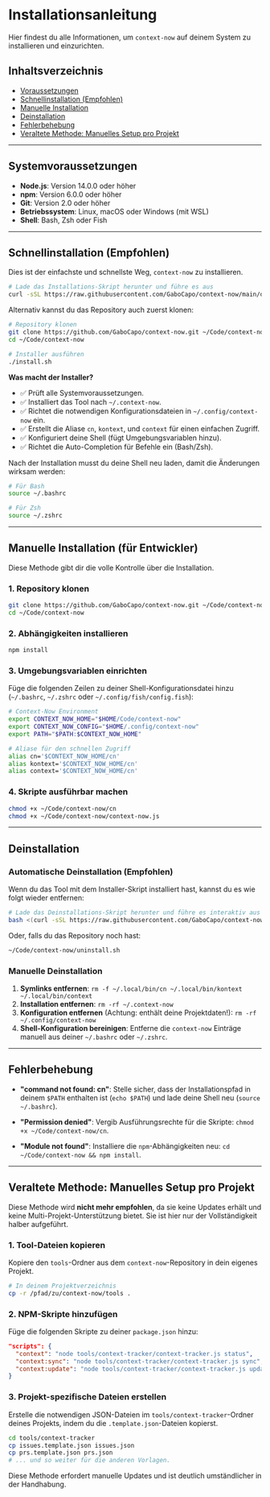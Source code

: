 # Installationsanleitung

Hier findest du alle Informationen, um `context-now` auf deinem System zu installieren und einzurichten.

## Inhaltsverzeichnis
- [Voraussetzungen](#systemvoraussetzungen)
- [Schnellinstallation (Empfohlen)](#schnellinstallation-empfohlen)
- [Manuelle Installation](#manuelle-installation-für-entwickler)
- [Deinstallation](#deinstallation)
- [Fehlerbehebung](#fehlerbehebung)
- [Veraltete Methode: Manuelles Setup pro Projekt](#veraltete-methode-manuelles-setup-pro-projekt)

---

## Systemvoraussetzungen
- **Node.js**: Version 14.0.0 oder höher
- **npm**: Version 6.0.0 oder höher
- **Git**: Version 2.0 oder höher
- **Betriebssystem**: Linux, macOS oder Windows (mit WSL)
- **Shell**: Bash, Zsh oder Fish

---

## Schnellinstallation (Empfohlen)

Dies ist der einfachste und schnellste Weg, `context-now` zu installieren.

```bash
# Lade das Installations-Skript herunter und führe es aus
curl -sSL https://raw.githubusercontent.com/GaboCapo/context-now/main/quick-setup.sh | bash
```
Alternativ kannst du das Repository auch zuerst klonen:
```bash
# Repository klonen
git clone https://github.com/GaboCapo/context-now.git ~/Code/context-now
cd ~/Code/context-now

# Installer ausführen
./install.sh
```

**Was macht der Installer?**
- ✅ Prüft alle Systemvoraussetzungen.
- ✅ Installiert das Tool nach `~/.context-now`.
- ✅ Richtet die notwendigen Konfigurationsdateien in `~/.config/context-now` ein.
- ✅ Erstellt die Aliase `cn`, `kontext`, und `context` für einen einfachen Zugriff.
- ✅ Konfiguriert deine Shell (fügt Umgebungsvariablen hinzu).
- ✅ Richtet die Auto-Completion für Befehle ein (Bash/Zsh).

Nach der Installation musst du deine Shell neu laden, damit die Änderungen wirksam werden:
```bash
# Für Bash
source ~/.bashrc

# Für Zsh
source ~/.zshrc
```

---

## Manuelle Installation (für Entwickler)

Diese Methode gibt dir die volle Kontrolle über die Installation.

### 1. Repository klonen
```bash
git clone https://github.com/GaboCapo/context-now.git ~/Code/context-now
cd ~/Code/context-now
```

### 2. Abhängigkeiten installieren
```bash
npm install
```

### 3. Umgebungsvariablen einrichten
Füge die folgenden Zeilen zu deiner Shell-Konfigurationsdatei hinzu (`~/.bashrc`, `~/.zshrc` oder `~/.config/fish/config.fish`):
```bash
# Context-Now Environment
export CONTEXT_NOW_HOME="$HOME/Code/context-now"
export CONTEXT_NOW_CONFIG="$HOME/.config/context-now"
export PATH="$PATH:$CONTEXT_NOW_HOME"

# Aliase für den schnellen Zugriff
alias cn='$CONTEXT_NOW_HOME/cn'
alias kontext='$CONTEXT_NOW_HOME/cn'
alias context='$CONTEXT_NOW_HOME/cn'
```

### 4. Skripte ausführbar machen
```bash
chmod +x ~/Code/context-now/cn
chmod +x ~/Code/context-now/context-now.js
```

---

## Deinstallation

### Automatische Deinstallation (Empfohlen)
Wenn du das Tool mit dem Installer-Skript installiert hast, kannst du es wie folgt wieder entfernen:
```bash
# Lade das Deinstallations-Skript herunter und führe es interaktiv aus
bash <(curl -sSL https://raw.githubusercontent.com/GaboCapo/context-now/main/uninstall.sh)
```
Oder, falls du das Repository noch hast:
```bash
~/Code/context-now/uninstall.sh
```

### Manuelle Deinstallation
1.  **Symlinks entfernen**:
    `rm -f ~/.local/bin/cn ~/.local/bin/kontext ~/.local/bin/context`
2.  **Installation entfernen**:
    `rm -rf ~/.context-now`
3.  **Konfiguration entfernen** (Achtung: enthält deine Projektdaten!):
    `rm -rf ~/.config/context-now`
4.  **Shell-Konfiguration bereinigen**:
    Entferne die `context-now` Einträge manuell aus deiner `~/.bashrc` oder `~/.zshrc`.

---

## Fehlerbehebung

- **"command not found: cn"**:
  Stelle sicher, dass der Installationspfad in deinem `$PATH` enthalten ist (`echo $PATH`) und lade deine Shell neu (`source ~/.bashrc`).

- **"Permission denied"**:
  Vergib Ausführungsrechte für die Skripte: `chmod +x ~/Code/context-now/cn`.

- **"Module not found"**:
  Installiere die `npm`-Abhängigkeiten neu: `cd ~/Code/context-now && npm install`.

---

## Veraltete Methode: Manuelles Setup pro Projekt

Diese Methode wird **nicht mehr empfohlen**, da sie keine Updates erhält und keine Multi-Projekt-Unterstützung bietet. Sie ist hier nur der Vollständigkeit halber aufgeführt.

### 1. Tool-Dateien kopieren
Kopiere den `tools`-Ordner aus dem `context-now`-Repository in dein eigenes Projekt.
```bash
# In deinem Projektverzeichnis
cp -r /pfad/zu/context-now/tools .
```

### 2. NPM-Skripte hinzufügen
Füge die folgenden Skripte zu deiner `package.json` hinzu:
```json
"scripts": {
  "context": "node tools/context-tracker/context-tracker.js status",
  "context:sync": "node tools/context-tracker/context-tracker.js sync",
  "context:update": "node tools/context-tracker/context-tracker.js update"
}
```

### 3. Projekt-spezifische Dateien erstellen
Erstelle die notwendigen JSON-Dateien im `tools/context-tracker`-Ordner deines Projekts, indem du die `.template.json`-Dateien kopierst.
```bash
cd tools/context-tracker
cp issues.template.json issues.json
cp prs.template.json prs.json
# ... und so weiter für die anderen Vorlagen.
```
Diese Methode erfordert manuelle Updates und ist deutlich umständlicher in der Handhabung.
